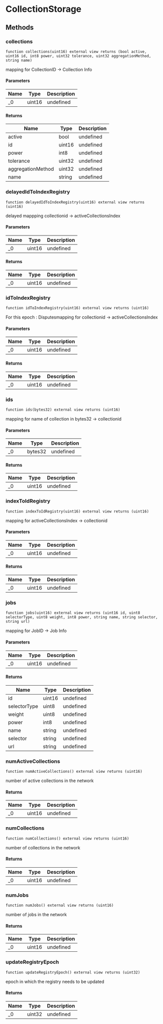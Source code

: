 # CollectionStorage









## Methods

### collections

```solidity
function collections(uint16) external view returns (bool active, uint16 id, int8 power, uint32 tolerance, uint32 aggregationMethod, string name)
```

mapping for CollectionID -&gt; Collection Info



#### Parameters

| Name | Type | Description |
|---|---|---|
| _0 | uint16 | undefined

#### Returns

| Name | Type | Description |
|---|---|---|
| active | bool | undefined
| id | uint16 | undefined
| power | int8 | undefined
| tolerance | uint32 | undefined
| aggregationMethod | uint32 | undefined
| name | string | undefined

### delayedIdToIndexRegistry

```solidity
function delayedIdToIndexRegistry(uint16) external view returns (uint16)
```

delayed mappping collectionid -&gt; activeCollectionsIndex



#### Parameters

| Name | Type | Description |
|---|---|---|
| _0 | uint16 | undefined

#### Returns

| Name | Type | Description |
|---|---|---|
| _0 | uint16 | undefined

### idToIndexRegistry

```solidity
function idToIndexRegistry(uint16) external view returns (uint16)
```

For this epoch : Disputesmapping for collectionid -&gt; activeCollectionsIndex



#### Parameters

| Name | Type | Description |
|---|---|---|
| _0 | uint16 | undefined

#### Returns

| Name | Type | Description |
|---|---|---|
| _0 | uint16 | undefined

### ids

```solidity
function ids(bytes32) external view returns (uint16)
```

mapping for name of collection in bytes32 -&gt; collectionid



#### Parameters

| Name | Type | Description |
|---|---|---|
| _0 | bytes32 | undefined

#### Returns

| Name | Type | Description |
|---|---|---|
| _0 | uint16 | undefined

### indexToIdRegistry

```solidity
function indexToIdRegistry(uint16) external view returns (uint16)
```

mapping for activeCollectionsIndex -&gt; collectionid



#### Parameters

| Name | Type | Description |
|---|---|---|
| _0 | uint16 | undefined

#### Returns

| Name | Type | Description |
|---|---|---|
| _0 | uint16 | undefined

### jobs

```solidity
function jobs(uint16) external view returns (uint16 id, uint8 selectorType, uint8 weight, int8 power, string name, string selector, string url)
```

mapping for JobID -&gt; Job Info



#### Parameters

| Name | Type | Description |
|---|---|---|
| _0 | uint16 | undefined

#### Returns

| Name | Type | Description |
|---|---|---|
| id | uint16 | undefined
| selectorType | uint8 | undefined
| weight | uint8 | undefined
| power | int8 | undefined
| name | string | undefined
| selector | string | undefined
| url | string | undefined

### numActiveCollections

```solidity
function numActiveCollections() external view returns (uint16)
```

number of active collections in the network




#### Returns

| Name | Type | Description |
|---|---|---|
| _0 | uint16 | undefined

### numCollections

```solidity
function numCollections() external view returns (uint16)
```

number of collections in the network




#### Returns

| Name | Type | Description |
|---|---|---|
| _0 | uint16 | undefined

### numJobs

```solidity
function numJobs() external view returns (uint16)
```

number of jobs in the network




#### Returns

| Name | Type | Description |
|---|---|---|
| _0 | uint16 | undefined

### updateRegistryEpoch

```solidity
function updateRegistryEpoch() external view returns (uint32)
```

epoch in which the registry needs to be updated




#### Returns

| Name | Type | Description |
|---|---|---|
| _0 | uint32 | undefined




